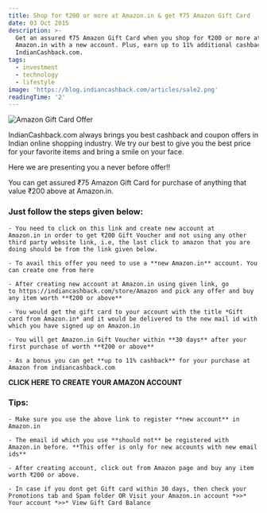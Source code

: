 ```yaml
---
title: Shop for ₹200 or more at Amazon.in & get ₹75 Amazon Gift Card
date: 03 Oct 2015
description: >-
  Get an assured ₹75 Amazon Gift Card when you shop for ₹200 or more at
  Amazon.in with a new account. Plus, earn up to 11% additional cashback through
  IndianCashback.com.
tags:
  - investment
  - technology
  - lifestyle
image: 'https://blog.indiancashback.com/articles/sale2.png'
readingTime: '2'
---
```


![Amazon Gift Card Offer](https://blog.indiancashback.com/articles/sale2.png)


IndianCashback.com always brings you best cashback and coupon offers in Indian online shopping industry. We try our best to give you the best price for your favorite items and bring a smile on your face.

Here we are presenting you a never before offer!!

You can get assured ₹75 Amazon Gift Card for purchase of anything that value ₹200 above at Amazon.in.
### **Just follow the steps given below:**

	- You need to click on this link and create new account at Amazon.in in order to get ₹200 Gift Voucher and not using any other third party website link, i.e, the last click to amazon that you are doing should be from the link given below.

	- To avail this offer you need to use a **new Amazon.in** account. You can create one from here

	- After creating new account at Amazon.in using given link, go to https://indiancashback.com/store/Amazon and pick any offer and buy any item worth **₹200 or above**

	- You would get the gift card to your account with the title *Gift card from Amazon.in* and it would be delivered to the new mail id with which you have signed up on Amazon.in

	- You will get Amazon.in Gift Voucher within **30 days** after your first purchase of worth **₹200 or above**

	- As a bonus you can get **up to 11% cashback** for your purchase at Amazon from indiancashback.com


**CLICK HERE TO CREATE YOUR AMAZON ACCOUNT**

### Tips:

	- Make sure you use the above link to register **new account** in Amazon.in

	- The email id which you use **should not** be registered with Amazon.in before. **This offer is only for new accounts with new email ids**

	- After creating account, click out from Amazon page and buy any item worth ₹200 or above.

	- In case if you dont get Gift card within 30 days, then check your Promotions tab and Spam folder OR Visit your Amazon.in account *>>* Your account *>>* View Gift Card Balance
